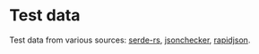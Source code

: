 # Test data

Test data from various sources: [serde-rs](https://github.com/serde-rs/json-benchmark), [jsonchecker](http://json.org/JSON_checker/), [rapidjson](https://github.com/Tencent/rapidjson).
